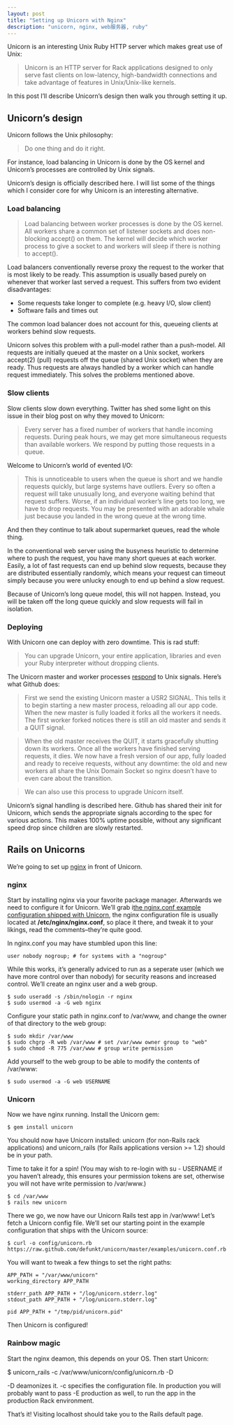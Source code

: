 ```yaml
---
layout: post
title: "Setting up Unicorn with Nginx"
description: "unicorn, nginx, web服务器, ruby"
---
```


Unicorn is an interesting Unix Ruby HTTP server which makes great use of Unix:

> Unicorn is an HTTP server for Rack applications designed to only serve fast clients on low-latency, high-bandwidth connections and take advantage of features in Unix/Unix-like kernels.

In this post I’ll describe Unicorn’s design then walk you through setting it up.

## Unicorn’s design

Unicorn follows the Unix philosophy:

> Do one thing and do it right.

For instance, load balancing in Unicorn is done by the OS kernel and Unicorn’s processes are controlled by Unix signals.

Unicorn’s design is officially described here. I will list some of the things which I consider core for why Unicorn is an interesting alternative.

### Load balancing

> Load balancing between worker processes is done by the OS kernel. All workers share a common set of listener sockets and does non-blocking accept() on them. The kernel will decide which worker process to give a socket to and workers will sleep if there is nothing to accept().

Load balancers conventionally reverse proxy the request to the worker that is most likely to be ready. This assumption is usually based purely on whenever that worker last served a request. This suffers from two evident disadvantages:

* Some requests take longer to complete (e.g. heavy I/O, slow client)
* Software fails and times out

The common load balancer does not account for this, queueing clients at workers behind slow requests.

Unicorn solves this problem with a pull-model rather than a push-model. All requests are initially queued at the master on a Unix socket, workers accept(2) (pull) requests off the queue (shared Unix socket) when they are ready. Thus requests are always handled by a worker which can handle request immediately. This solves the problems mentioned above.

### Slow clients

Slow clients slow down everything. Twitter has shed some light on this issue in their blog post on why they moved to Unicorn:

> Every server has a fixed number of workers that handle incoming requests. During peak hours, we may get more simultaneous requests than available workers. We respond by putting those requests in a queue.

Welcome to Unicorn’s world of evented I/O:

> This is unnoticeable to users when the queue is short and we handle requests quickly, but large systems have outliers. Every so often a request will take unusually long, and everyone waiting behind that request suffers. Worse, if an individual worker’s line gets too long, we have to drop requests. You may be presented with an adorable whale just because you landed in the wrong queue at the wrong time.

And then they continue to talk about supermarket queues, read the whole thing.

In the conventional web server using the busyness heuristic to determine where to push the request, you have many short queues at each worker. Easily, a lot of fast requests can end up behind slow requests, because they are distributed essentially randomly, which means your request can timeout simply because you were unlucky enough to end up behind a slow request.

Because of Unicorn’s long queue model, this will not happen. Instead, you will be taken off the long queue quickly and slow requests will fail in isolation.

### Deploying

With Unicorn one can deploy with zero downtime. This is rad stuff:

> You can upgrade Unicorn, your entire application, libraries and even your Ruby interpreter without dropping clients.

The Unicorn master and worker processes [respond](http://unicorn.bogomips.org/SIGNALS.html) to Unix signals. Here’s what Github does:

> First we send the existing Unicorn master a USR2 SIGNAL. This tells it to begin starting a new master process, reloading all our app code. When the new master is fully loaded it forks all the workers it needs. The first worker forked notices there is still an old master and sends it a QUIT signal.

> When the old master receives the QUIT, it starts gracefully shutting down its workers. Once all the workers have finished serving requests, it dies. We now have a fresh version of our app, fully loaded and ready to receive requests, without any downtime: the old and new workers all share the Unix Domain Socket so nginx doesn’t have to even care about the transition.

> We can also use this process to upgrade Unicorn itself.

Unicorn’s signal handling is described here. Github has shared their init for Unicorn, which sends the appropriate signals according to the spec for various actions. This makes 100% uptime possible, without any significant speed drop since children are slowly restarted.

## Rails on Unicorns

We’re going to set up [nginx](http://nginx.org/) in front of Unicorn.

### nginx

Start by installing nginx via your favorite package manager. Afterwards we need to configure it for Unicorn. We’ll grab i[the nginx.conf example configuration shipped with Unicorn](https://github.com/defunkt/unicorn/blob/master/examples/nginx.conf), the nginx configuration file is usually located at **/etc/nginx/nginx.conf**, so place it there, and tweak it to your likings, read the comments–they’re quite good.

In nginx.conf you may have stumbled upon this line:

    user nobody nogroup; # for systems with a "nogroup"

While this works, it’s generally adviced to run as a seperate user (which we have more control over than nobody) for security reasons and increased control. We’ll create an nginx user and a web group.

```
$ sudo useradd -s /sbin/nologin -r nginx
$ sudo usermod -a -G web nginx
```
Configure your static path in nginx.conf to /var/www, and change the owner of that directory to the web group:

```
$ sudo mkdir /var/www
$ sudo chgrp -R web /var/www # set /var/www owner group to "web"
$ sudo chmod -R 775 /var/www # group write permission
```

Add yourself to the web group to be able to modify the contents of /var/www:

    $ sudo usermod -a -G web USERNAME

### Unicorn

Now we have nginx running. Install the Unicorn gem:

    $ gem install unicorn

You should now have Unicorn installed: unicorn (for non-Rails rack applications) and unicorn_rails (for Rails applications version >= 1.2) should be in your path.

Time to take it for a spin! (You may wish to re-login with su - USERNAME if you haven’t already, this ensures your permission tokens are set, otherwise you will not have write permission to /var/www.)

```
$ cd /var/www
$ rails new unicorn
```

There we go, we now have our Unicorn Rails test app in /var/www! Let’s fetch a Unicorn config file. We’ll set our starting point in the example configuration that ships with the Unicorn source:

    $ curl -o config/unicorn.rb https://raw.github.com/defunkt/unicorn/master/examples/unicorn.conf.rb

You will want to tweak a few things to set the right paths:

```
APP_PATH = "/var/www/unicorn"
working_directory APP_PATH

stderr_path APP_PATH + "/log/unicorn.stderr.log"
stdout_path APP_PATH + "/log/unicorn.stderr.log"

pid APP_PATH + "/tmp/pid/unicorn.pid"
```

Then Unicorn is configured!

### Rainbow magic

Start the nginx deamon, this depends on your OS. Then start Unicorn:

$ unicorn_rails -c /var/www/unicorn/config/unicorn.rb -D

-D deamonizes it. -c specifies the configuration file. In production you will probably want to pass -E production as well, to run the app in the production Rack environment.

That’s it! Visiting localhost should take you to the Rails default page.
